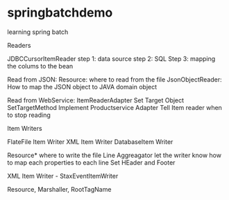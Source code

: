 # springbatchdemo
learning spring batch


Readers

JDBCCursorItemReader
  step 1: data source
  step 2: SQL
  Step 3: mapping the colums to the bean

Read from JSON:
Resource: where to read from the file
JsonObjectReader: How to map the JSON object to JAVA domain object

Read from WebService:
ItemReaderAdapter
Set Target Object
SetTargetMethod
Implement Productservice Adapter
Tell Item reader when to stop reading

Item Writers

FlateFile Item Writer
XML Item Writer
DatabaseItem Writer

Resource* where to write the file
Line Aggreagator let the writer know how to map each properties to each line
Set HEader and Footer

XML Item Writer - StaxEventItemWriter

Resource, Marshaller, RootTagName



